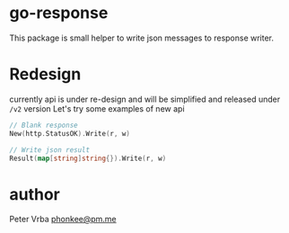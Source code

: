 # go-response

This package is small helper to write json messages to response writer.

# Redesign

currently api is under re-design and will be simplified and released
under `/v2` version
Let's try some examples of new api

```go
// Blank response
New(http.StatusOK).Write(r, w)

// Write json result
Result(map[string]string{}).Write(r, w)

```

# author

Peter Vrba <phonkee@pm.me>
